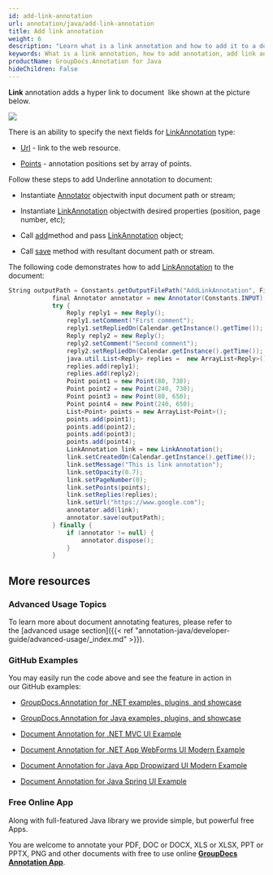 ```yaml
---
id: add-link-annotation
url: annotation/java/add-link-annotation
title: Add link annotation
weight: 6
description: "Learn what is a link annotation and how to add it to a document programmatically using GroupDocs.Annotation for Java."
keywords: What is a link annotation, how to add annotation, add link annotation
productName: GroupDocs.Annotation for Java
hideChildren: False
---
```

**Link** annotation adds a hyper link to document  like shown at the picture below. 

![](annotation-java/images/add-link-annotation.png)

There is an ability to specify the next fields for [LinkAnnotation](https://apireference.groupdocs.com/java/annotation/com.groupdocs.annotation.models.annotationmodels/LinkAnnotation) type:

*   [Url](https://apireference.groupdocs.com/annotation/java/com.groupdocs.annotation.models.annotationmodels/LinkAnnotation#getUrl()) - link to the web resource.
    
*   [Points](https://apireference.groupdocs.com/annotation/java/com.groupdocs.annotation.models.annotationmodels/LinkAnnotation#getPoints()) - annotation positions set by array of points.
    

Follow these steps to add Underline annotation to document:

*   Instantiate [Annotator](https://apireference.groupdocs.com/java/annotation/com.groupdocs.annotation/Annotator) objectwith input document path or stream;
    
*   Instantiate [LinkAnnotation](https://apireference.groupdocs.com/java/annotation/com.groupdocs.annotation.models.annotationmodels/LinkAnnotation) objectwith desired properties (position, page number, etc);
    
*   Call [add](https://apireference.groupdocs.com/java/annotation/com.groupdocs.annotation/Annotator#add(com.groupdocs.annotation.models.annotationmodels.AnnotationBase))method and pass [LinkAnnotation](https://apireference.groupdocs.com/java/annotation/com.groupdocs.annotation.models.annotationmodels/LinkAnnotation) object;
    
*   Call [save](https://apireference.groupdocs.com/java/annotation/com.groupdocs.annotation/Annotator#save(java.io.InputStream)) method with resultant document path or stream.
    

The following code demonstrates how to add [LinkAnnotation](https://apireference.groupdocs.com/java/annotation/com.groupdocs.annotation.models.annotationmodels/LinkAnnotation) to the document:

```csharp
String outputPath = Constants.getOutputFilePath("AddLinkAnnotation", FilenameUtils.getExtension(Constants.INPUT));
            final Annotator annotator = new Annotator(Constants.INPUT);
            try {
                Reply reply1 = new Reply();
                reply1.setComment("First comment");
                reply1.setRepliedOn(Calendar.getInstance().getTime());
                Reply reply2 = new Reply();
                reply2.setComment("Second comment");
                reply2.setRepliedOn(Calendar.getInstance().getTime());
                java.util.List<Reply> replies =  new ArrayList<Reply>();
                replies.add(reply1);
                replies.add(reply2);
                Point point1 = new Point(80, 730);
                Point point2 = new Point(240, 730);
                Point point3 = new Point(80, 650);
                Point point4 = new Point(240, 650);
                List<Point> points = new ArrayList<Point>();
                points.add(point1);
                points.add(point2);
                points.add(point3);
                points.add(point4);
                LinkAnnotation link = new LinkAnnotation();
                link.setCreatedOn(Calendar.getInstance().getTime());
                link.setMessage("This is link annotation");
                link.setOpacity(0.7);
                link.setPageNumber(0);
                link.setPoints(points);
                link.setReplies(replies);
                link.setUrl("https://www.google.com");
                annotator.add(link);
                annotator.save(outputPath);
            } finally {
                if (annotator != null) {
                    annotator.dispose();
                }
            }
```

## More resources

### Advanced Usage Topics

To learn more about document annotating features, please refer to the [advanced usage section]({{< ref "annotation-java/developer-guide/advanced-usage/_index.md" >}}).

### GitHub Examples

You may easily run the code above and see the feature in action in our GitHub examples:

*   [GroupDocs.Annotation for .NET examples, plugins, and showcase](https://github.com/groupdocs-annotation/GroupDocs.Annotation-for-.NET)
    
*   [GroupDocs.Annotation for Java examples, plugins, and showcase](https://github.com/groupdocs-annotation/GroupDocs.Annotation-for-Java)
    
*   [Document Annotation for .NET MVC UI Example](https://github.com/groupdocs-annotation/GroupDocs.Annotation-for-.NET-MVC) 
    
*   [Document Annotation for .NET App WebForms UI Modern Example](https://github.com/groupdocs-annotation/GroupDocs.Annotation-for-.NET-WebForms)
    
*   [Document Annotation for Java App Dropwizard UI Modern Example](https://github.com/groupdocs-annotation/GroupDocs.Annotation-for-Java-Dropwizard)
    
*   [Document Annotation for Java Spring UI Example](https://github.com/groupdocs-annotation/GroupDocs.Annotation-for-Java-Spring)
    

### Free Online App

Along with full-featured Java library we provide simple, but powerful free Apps.

You are welcome to annotate your PDF, DOC or DOCX, XLS or XLSX, PPT or PPTX, PNG and other documents with free to use online **[GroupDocs Annotation App](https://products.groupdocs.app/annotation)**.

